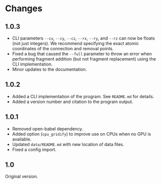 Changes
=======

1.0.3
-----

* CLI parameters `--cx`, `--cy`, `--cz`, `--rx`, `--ry`, and `--rz` can now be
  floats (not just integers). We recommend specifying the exact atomic
  coordinates of the connection and removal points.
* Fixed a bug that caused the `--full` parameter to throw an error when
  performing fragment addition (but not fragment replacement) using the CLI
  implementation.
* Minor updates to the documentation.

1.0.2
-----

* Added a CLI implementation of the program. See `README.md` for details.
* Added a version number and citation to the program output.

1.0.1
-----

* Removed open-babel dependency.
* Added option (`cpu_gridify`) to improve use on CPUs when no GPU is
  available.
* Updated `data/README.md` with new location of data files.
* Fixed a config import.

1.0
---

Original version.
